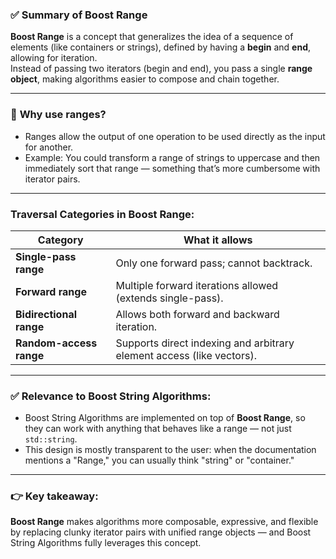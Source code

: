 ### ✅ **Summary of Boost Range**

**Boost Range** is a concept that generalizes the idea of a sequence of elements (like containers or strings), defined by having a **begin** and **end**, allowing for iteration.  
Instead of passing two iterators (begin and end), you pass a single **range object**, making algorithms easier to compose and chain together.  

---

### 🔎 **Why use ranges?**
- Ranges allow the output of one operation to be used directly as the input for another.
- Example: You could transform a range of strings to uppercase and then immediately sort that range — something that’s more cumbersome with iterator pairs.

---

### **Traversal Categories in Boost Range:**
| **Category**            | **What it allows**                                                     |
|-------------------------|------------------------------------------------------------------------|
| **Single-pass range**   | Only one forward pass; cannot backtrack.                               |
| **Forward range**       | Multiple forward iterations allowed (extends single-pass).             |
| **Bidirectional range** | Allows both forward and backward iteration.                            |
| **Random-access range** | Supports direct indexing and arbitrary element access (like vectors).  |

---

### ✅ **Relevance to Boost String Algorithms:**
- Boost String Algorithms are implemented on top of **Boost Range**, so they can work with anything that behaves like a range — not just `std::string`.
- This design is mostly transparent to the user: when the documentation mentions a "Range," you can usually think "string" or "container."

---

### 👉 **Key takeaway:**
**Boost Range** makes algorithms more composable, expressive, and flexible by replacing clunky iterator pairs with unified range objects — and Boost String Algorithms fully leverages this concept.